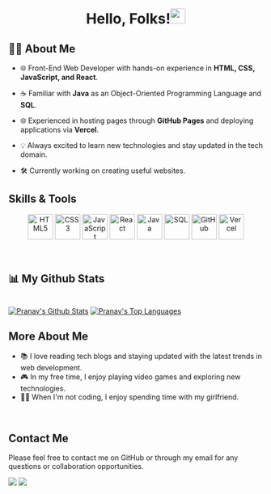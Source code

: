 
<h1 align="center">Hello, Folks!<img src="https://raw.githubusercontent.com/MartinHeinz/MartinHeinz/master/wave.gif" width="30px"></h1>


## 🙋‍♂ About Me
- 🌐 Front-End Web Developer with hands-on experience in **HTML, CSS, JavaScript, and React**.
  
- ☕ Familiar with **Java** as an Object-Oriented Programming Language and **SQL**.
  
- 🌐 Experienced in hosting pages through **GitHub Pages** and deploying applications via **Vercel**.
  
- 💡 Always excited to learn new technologies and stay updated in the tech domain.
  
- 🛠️ Currently working on creating useful websites.


## Skills & Tools

<p align="center">
  <img src="https://cdn-icons-png.flaticon.com/512/732/732212.png" alt="HTML5" width="50" height="50"/>
  <img src="https://cdn-icons-png.flaticon.com/512/732/732190.png" alt="CSS3" width="50" height="50"/>
  <img src="https://cdn-icons-png.flaticon.com/512/5968/5968292.png" alt="JavaScript" width="50" height="50"/>
  <img src="https://cdn-icons-png.flaticon.com/512/1126/1126012.png" alt="React" width="50" height="50"/>
  <img src="https://cdn-icons-png.flaticon.com/512/226/226777.png" alt="Java" width="50" height="50"/>
  <img src="https://cdn-icons-png.flaticon.com/512/2772/2772128.png" alt="SQL" width="50" height="50"/>
  <img src="https://cdn-icons-png.flaticon.com/512/1051/1051326.png" alt="GitHub" width="50" height="50"/>
  <img src="https://cdn.iconscout.com/icon/free/png-256/free-vercel-3521717-2945015.png" alt="Vercel" width="50" height="50"/>
</p>
<br/>


## 📊 My Github Stats

  <br/>
    <a href="https://github.com/pranav1321-ops/github-readme-stats"><img alt="Pranav's Github Stats" src="https://github-readme-stats.vercel.app/api?username=pranav1321-ops&show_icons=true&count_private=true&theme=react&hide_border=true&bg_color=0D1117" /></a>
  <a href="https://github.com/pranav1321-ops/github-readme-stats"><img alt="Pranav's Top Languages" src="https://github-readme-stats.vercel.app/api/top-langs/?username=pranav1321-ops&langs_count=8&count_private=true&layout=compact&theme=react&hide_border=true&bg_color=0D1117" /></a>
  <br/>
  
## More About Me
- 📚 I love reading tech blogs and staying updated with the latest trends in web development.
- 🎮 In my free time, I enjoy playing video games and exploring new technologies.
- 👨‍💻 When I'm not coding, I enjoy spending time with my girlfriend. 

<br/>


## Contact Me
Please feel free to contact me on GitHub or through my email for any questions or collaboration opportunities.
<p align="center">

<a href = "https://www.linkedin.com/mwlite/in/pranav-bhardwaj-baa616200"><img src="https://img.icons8.com/fluent/48/000000/linkedin.png"/></a>
<a href = "https://www.instagram.com/pranav_bhardwaj1321/"><img src="https://img.icons8.com/fluent/48/000000/instagram-new.png"/></a>

</p>
